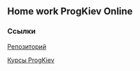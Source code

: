 ## Home work ProgKiev Online
### Ссылки
[Репозиторий](https://github.com/Sergey-Teslya)

[Курсы ProgKiev](https://prog.kiev.ua/)
